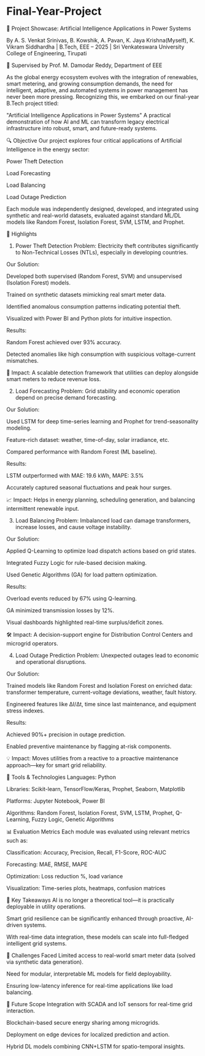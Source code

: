 # Final-Year-Project
🚀 Project Showcase: Artificial Intelligence Applications in Power Systems

By A. S. Venkat Srinivas, B. Kowshik, A. Pavan, K. Jaya Krishna(Myself), K. Vikram Siddhardha | B.Tech, EEE – 2025 | Sri Venkateswara University College of Engineering, Tirupati

🔗 Supervised by Prof. M. Damodar Reddy, Department of EEE

As the global energy ecosystem evolves with the integration of renewables, smart metering, and growing consumption demands, the need for intelligent, adaptive, and automated systems in power management has never been more pressing. Recognizing this, we embarked on our final-year B.Tech project titled:

"Artificial Intelligence Applications in Power Systems"
A practical demonstration of how AI and ML can transform legacy electrical infrastructure into robust, smart, and future-ready systems.

🔍 Objective
Our project explores four critical applications of Artificial Intelligence in the energy sector:

Power Theft Detection

Load Forecasting

Load Balancing

Load Outage Prediction

Each module was independently designed, developed, and integrated using synthetic and real-world datasets, evaluated against standard ML/DL models like Random Forest, Isolation Forest, SVM, LSTM, and Prophet.

📌 Highlights
1. Power Theft Detection
Problem: Electricity theft contributes significantly to Non-Technical Losses (NTLs), especially in developing countries.

Our Solution:

Developed both supervised (Random Forest, SVM) and unsupervised (Isolation Forest) models.

Trained on synthetic datasets mimicking real smart meter data.

Identified anomalous consumption patterns indicating potential theft.

Visualized with Power BI and Python plots for intuitive inspection.

Results:

Random Forest achieved over 93% accuracy.

Detected anomalies like high consumption with suspicious voltage-current mismatches.

🧠 Impact: A scalable detection framework that utilities can deploy alongside smart meters to reduce revenue loss.

2. Load Forecasting
Problem: Grid stability and economic operation depend on precise demand forecasting.

Our Solution:

Used LSTM for deep time-series learning and Prophet for trend-seasonality modeling.

Feature-rich dataset: weather, time-of-day, solar irradiance, etc.

Compared performance with Random Forest (ML baseline).

Results:

LSTM outperformed with MAE: 19.6 kWh, MAPE: 3.5%

Accurately captured seasonal fluctuations and peak hour surges.

📈 Impact: Helps in energy planning, scheduling generation, and balancing intermittent renewable input.

3. Load Balancing
Problem: Imbalanced load can damage transformers, increase losses, and cause voltage instability.

Our Solution:

Applied Q-Learning to optimize load dispatch actions based on grid states.

Integrated Fuzzy Logic for rule-based decision making.

Used Genetic Algorithms (GA) for load pattern optimization.

Results:

Overload events reduced by 67% using Q-learning.

GA minimized transmission losses by 12%.

Visual dashboards highlighted real-time surplus/deficit zones.

🛠️ Impact: A decision-support engine for Distribution Control Centers and microgrid operators.

4. Load Outage Prediction
Problem: Unexpected outages lead to economic and operational disruptions.

Our Solution:

Trained models like Random Forest and Isolation Forest on enriched data: transformer temperature, current-voltage deviations, weather, fault history.

Engineered features like ΔI/Δt, time since last maintenance, and equipment stress indexes.

Results:

Achieved 90%+ precision in outage prediction.

Enabled preventive maintenance by flagging at-risk components.

💡 Impact: Moves utilities from a reactive to a proactive maintenance approach—key for smart grid reliability.

🧰 Tools & Technologies
Languages: Python

Libraries: Scikit-learn, TensorFlow/Keras, Prophet, Seaborn, Matplotlib

Platforms: Jupyter Notebook, Power BI

Algorithms: Random Forest, Isolation Forest, SVM, LSTM, Prophet, Q-Learning, Fuzzy Logic, Genetic Algorithms

📊 Evaluation Metrics
Each module was evaluated using relevant metrics such as:

Classification: Accuracy, Precision, Recall, F1-Score, ROC-AUC

Forecasting: MAE, RMSE, MAPE

Optimization: Loss reduction %, load variance

Visualization: Time-series plots, heatmaps, confusion matrices

💭 Key Takeaways
AI is no longer a theoretical tool—it is practically deployable in utility operations.

Smart grid resilience can be significantly enhanced through proactive, AI-driven systems.

With real-time data integration, these models can scale into full-fledged intelligent grid systems.

📌 Challenges Faced
Limited access to real-world smart meter data (solved via synthetic data generation).

Need for modular, interpretable ML models for field deployability.

Ensuring low-latency inference for real-time applications like load balancing.

🚀 Future Scope
Integration with SCADA and IoT sensors for real-time grid interaction.

Blockchain-based secure energy sharing among microgrids.

Deployment on edge devices for localized prediction and action.

Hybrid DL models combining CNN+LSTM for spatio-temporal insights.

